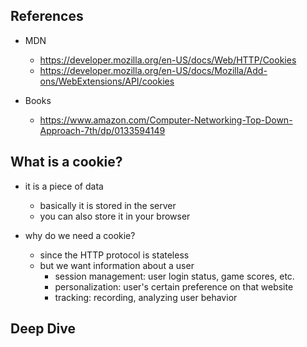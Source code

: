 ## References
- MDN
  - https://developer.mozilla.org/en-US/docs/Web/HTTP/Cookies
  - https://developer.mozilla.org/en-US/docs/Mozilla/Add-ons/WebExtensions/API/cookies

- Books
  - https://www.amazon.com/Computer-Networking-Top-Down-Approach-7th/dp/0133594149

## What is a cookie?
- it is a piece of data
  - basically it is stored in the server
  - you can also store it in your browser

- why do we need a cookie?
  - since the HTTP protocol is stateless
  - but we want information about a user
    - session management: user login status, game scores, etc.
    - personalization: user's certain preference on that website
    - tracking: recording, analyzing user behavior

## Deep Dive
